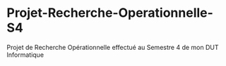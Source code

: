 # Projet-Recherche-Operationnelle-S4
Projet de Recherche Opérationnelle effectué au Semestre 4 de mon DUT Informatique
